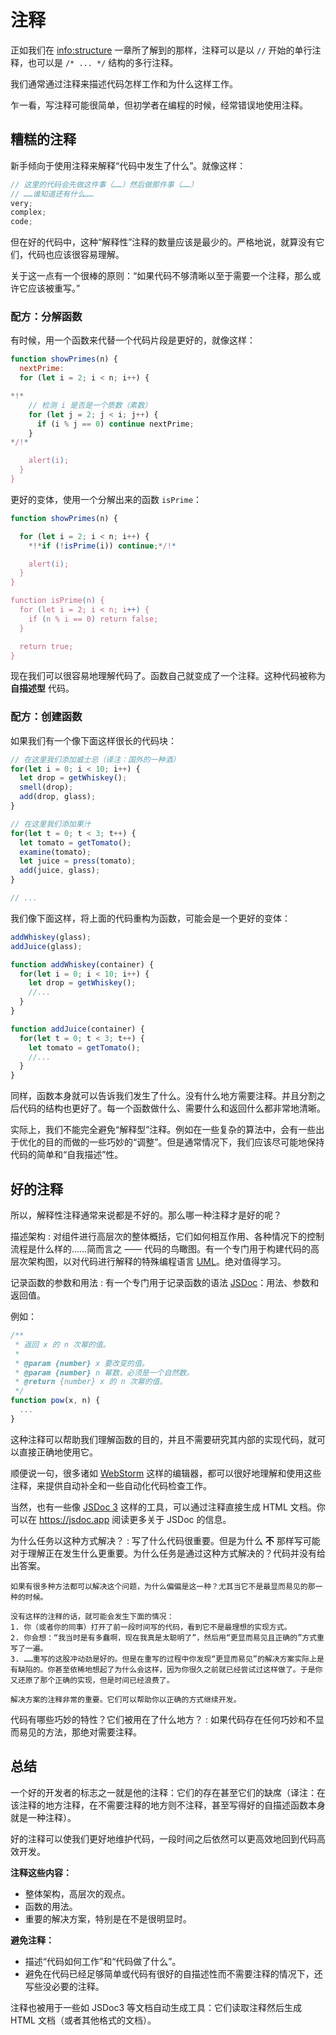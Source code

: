 # 注释

正如我们在 <info:structure> 一章所了解到的那样，注释可以是以 `//` 开始的单行注释，也可以是 `/* ... */` 结构的多行注释。

我们通常通过注释来描述代码怎样工作和为什么这样工作。

乍一看，写注释可能很简单，但初学者在编程的时候，经常错误地使用注释。

## 糟糕的注释

新手倾向于使用注释来解释“代码中发生了什么”。就像这样：

```js
// 这里的代码会先做这件事（……）然后做那件事（……）
// ……谁知道还有什么……
very;
complex;
code;
```

但在好的代码中，这种“解释性”注释的数量应该是最少的。严格地说，就算没有它们，代码也应该很容易理解。

关于这一点有一个很棒的原则：“如果代码不够清晰以至于需要一个注释，那么或许它应该被重写。”

### 配方：分解函数

有时候，用一个函数来代替一个代码片段是更好的，就像这样：

```js
function showPrimes(n) {
  nextPrime:
  for (let i = 2; i < n; i++) {

*!*
    // 检测 i 是否是一个质数（素数）
    for (let j = 2; j < i; j++) {
      if (i % j == 0) continue nextPrime;
    }
*/!*

    alert(i);
  }
}
```

更好的变体，使用一个分解出来的函数 `isPrime`：


```js
function showPrimes(n) {

  for (let i = 2; i < n; i++) {
    *!*if (!isPrime(i)) continue;*/!*

    alert(i);  
  }
}

function isPrime(n) {
  for (let i = 2; i < n; i++) {
    if (n % i == 0) return false;
  }

  return true;
}
```

现在我们可以很容易地理解代码了。函数自己就变成了一个注释。这种代码被称为 **自描述型** 代码。

### 配方：创建函数

如果我们有一个像下面这样很长的代码块：

```js
// 在这里我们添加威士忌（译注：国外的一种酒）
for(let i = 0; i < 10; i++) {
  let drop = getWhiskey();
  smell(drop);
  add(drop, glass);
}

// 在这里我们添加果汁
for(let t = 0; t < 3; t++) {
  let tomato = getTomato();
  examine(tomato);
  let juice = press(tomato);
  add(juice, glass);
}

// ...
```

我们像下面这样，将上面的代码重构为函数，可能会是一个更好的变体：

```js
addWhiskey(glass);
addJuice(glass);

function addWhiskey(container) {
  for(let i = 0; i < 10; i++) {
    let drop = getWhiskey();
    //...
  }
}

function addJuice(container) {
  for(let t = 0; t < 3; t++) {
    let tomato = getTomato();
    //...
  }
}
```

同样，函数本身就可以告诉我们发生了什么。没有什么地方需要注释。并且分割之后代码的结构也更好了。每一个函数做什么、需要什么和返回什么都非常地清晰。

实际上，我们不能完全避免“解释型”注释。例如在一些复杂的算法中，会有一些出于优化的目的而做的一些巧妙的“调整”。但是通常情况下，我们应该尽可能地保持代码的简单和“自我描述”性。

## 好的注释

所以，解释性注释通常来说都是不好的。那么哪一种注释才是好的呢？

描述架构
: 对组件进行高层次的整体概括，它们如何相互作用、各种情况下的控制流程是什么样的……简而言之 —— 代码的鸟瞰图。有一个专门用于构建代码的高层次架构图，以对代码进行解释的特殊编程语言 [UML](http://wikipedia.org/wiki/Unified_Modeling_Language)。绝对值得学习。

记录函数的参数和用法
: 有一个专门用于记录函数的语法 [JSDoc](http://en.wikipedia.org/wiki/JSDoc)：用法、参数和返回值。

例如：
```js
/**
 * 返回 x 的 n 次幂的值。
 *
 * @param {number} x 要改变的值。
 * @param {number} n 幂数，必须是一个自然数。
 * @return {number} x 的 n 次幂的值。
 */
function pow(x, n) {
  ...
}
```

这种注释可以帮助我们理解函数的目的，并且不需要研究其内部的实现代码，就可以直接正确地使用它。

顺便说一句，很多诸如 [WebStorm](https://www.jetbrains.com/webstorm/) 这样的编辑器，都可以很好地理解和使用这些注释，来提供自动补全和一些自动化代码检查工作。

当然，也有一些像 [JSDoc 3](https://github.com/jsdoc/jsdoc) 这样的工具，可以通过注释直接生成 HTML 文档。你可以在 <https://jsdoc.app> 阅读更多关于 JSDoc 的信息。

为什么任务以这种方式解决？
: 写了什么代码很重要。但是为什么 **不** 那样写可能对于理解正在发生什么更重要。为什么任务是通过这种方式解决的？代码并没有给出答案。

    如果有很多种方法都可以解决这个问题，为什么偏偏是这一种？尤其当它不是最显而易见的那一种的时候。

    没有这样的注释的话，就可能会发生下面的情况：
    1. 你（或者你的同事）打开了前一段时间写的代码，看到它不是最理想的实现方式。
    2. 你会想：“我当时是有多蠢啊，现在我真是太聪明了”，然后用“更显而易见且正确的”方式重写了一遍。
    3. ……重写的这股冲动劲是好的。但是在重写的过程中你发现“更显而易见”的解决方案实际上是有缺陷的。你甚至依稀地想起了为什么会这样，因为你很久之前就已经尝试过这样做了。于是你又还原了那个正确的实现，但是时间已经浪费了。

    解决方案的注释非常的重要。它们可以帮助你以正确的方式继续开发。

代码有哪些巧妙的特性？它们被用在了什么地方？
: 如果代码存在任何巧妙和不显而易见的方法，那绝对需要注释。

## 总结

一个好的开发者的标志之一就是他的注释：它们的存在甚至它们的缺席（译注：在该注释的地方注释，在不需要注释的地方则不注释，甚至写得好的自描述函数本身就是一种注释）。

好的注释可以使我们更好地维护代码，一段时间之后依然可以更高效地回到代码高效开发。

**注释这些内容：**

- 整体架构，高层次的观点。
- 函数的用法。
- 重要的解决方案，特别是在不是很明显时。

**避免注释：**

- 描述“代码如何工作”和“代码做了什么”。
- 避免在代码已经足够简单或代码有很好的自描述性而不需要注释的情况下，还写些没必要的注释。

注释也被用于一些如 JSDoc3 等文档自动生成工具：它们读取注释然后生成 HTML 文档（或者其他格式的文档）。
